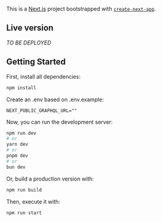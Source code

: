 This is a [Next.js](https://nextjs.org/) project bootstrapped with [`create-next-app`](https://github.com/vercel/next.js/tree/canary/packages/create-next-app).

## Live version

_TO BE DEPLOYED_

## Getting Started

First, install all dependencies:

```bash
npm install
```

Create an .env based on .env.example:

```
NEXT_PUBLIC_GRAPHQL_URL=""
```

Now, you can run the development server:

```bash
npm run dev
# or
yarn dev
# or
pnpm dev
# or
bun dev
```

Or, build a production version with:

```bash
npm run build
```

Then, execute it with:

```bash
npm run start
```
